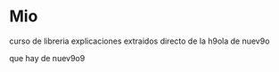 # Mio
curso de libreria 
explicaciones extraidos directo de la
h9ola
de nuev9o 

que hay de nuev9o9 